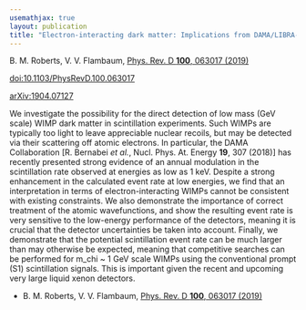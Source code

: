 ```yaml
---
usemathjax: true
layout: publication
title: "Electron-interacting dark matter: Implications from DAMA/LIBRA-phase2 and prospects for liquid xenon detectors and NaI detectors"
---
```


B. M. Roberts, V. V. Flambaum, [Phys. Rev. D **100**, 063017 (2019)](http://dx.doi.org/10.1103/PhysRevD.100.063017)

[doi:10.1103/PhysRevD.100.063017](http://dx.doi.org/10.1103/PhysRevD.100.063017)

[arXiv:1904.07127](http://arxiv.org/abs/1904.07127)

We investigate the possibility for the direct detection of low mass (GeV scale) WIMP dark matter in scintillation experiments. Such WIMPs are typically too light to leave appreciable nuclear recoils, but may be detected via their scattering off atomic electrons. In particular, the DAMA Collaboration [R. Bernabei _et al._, Nucl. Phys. At. Energy **19**, 307 (2018)] has recently presented strong evidence of an annual modulation in the scintillation rate observed at energies as low as 1 keV. Despite a strong enhancement in the calculated event rate at low energies, we find that an interpretation in terms of electron-interacting WIMPs cannot be consistent with existing constraints. We also demonstrate the importance of correct treatment of the atomic wavefunctions, and show the resulting event rate is very sensitive to the low-energy performance of the detectors, meaning it is crucial that the detector uncertainties be taken into account. Finally, we demonstrate that the potential scintillation event rate can be much larger than may otherwise be expected, meaning that competitive searches can be performed for m_chi ~ 1 GeV scale WIMPs using the conventional prompt (S1) scintillation signals. This is important given the recent and upcoming very large liquid xenon detectors.

 * B. M. Roberts, V. V. Flambaum, [Phys. Rev. D **100**, 063017 (2019)](http://dx.doi.org/10.1103/PhysRevD.100.063017)
